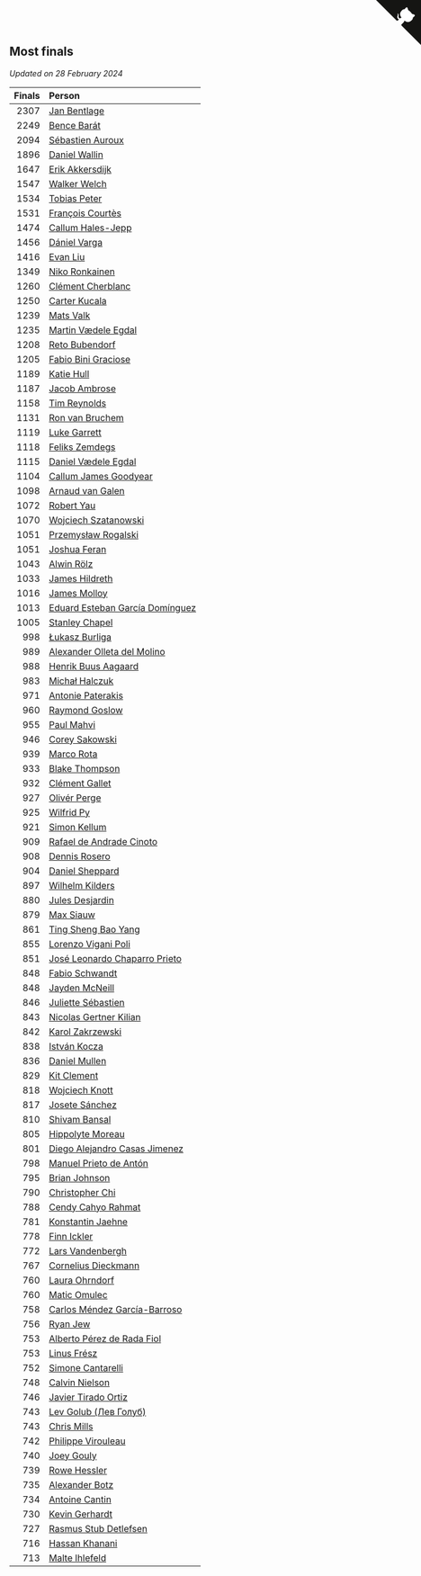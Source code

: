 ## Most finals

*Updated on 28 February 2024*

| Finals | Person |
| ---: | :--- |
| 2307 | [Jan Bentlage](https://www.worldcubeassociation.org/persons/2010BENT01) |
| 2249 | [Bence Barát](https://www.worldcubeassociation.org/persons/2008BARA01) |
| 2094 | [Sébastien Auroux](https://www.worldcubeassociation.org/persons/2008AURO01) |
| 1896 | [Daniel Wallin](https://www.worldcubeassociation.org/persons/2013WALL03) |
| 1647 | [Erik Akkersdijk](https://www.worldcubeassociation.org/persons/2005AKKE01) |
| 1547 | [Walker Welch](https://www.worldcubeassociation.org/persons/2011WELC01) |
| 1534 | [Tobias Peter](https://www.worldcubeassociation.org/persons/2014PETE03) |
| 1531 | [François Courtès](https://www.worldcubeassociation.org/persons/2008COUR01) |
| 1474 | [Callum Hales-Jepp](https://www.worldcubeassociation.org/persons/2012HALE01) |
| 1456 | [Dániel Varga](https://www.worldcubeassociation.org/persons/2008VARG01) |
| 1416 | [Evan Liu](https://www.worldcubeassociation.org/persons/2009LIUE01) |
| 1349 | [Niko Ronkainen](https://www.worldcubeassociation.org/persons/2010RONK01) |
| 1260 | [Clément Cherblanc](https://www.worldcubeassociation.org/persons/2014CHER05) |
| 1250 | [Carter Kucala](https://www.worldcubeassociation.org/persons/2015KUCA01) |
| 1239 | [Mats Valk](https://www.worldcubeassociation.org/persons/2007VALK01) |
| 1235 | [Martin Vædele Egdal](https://www.worldcubeassociation.org/persons/2013EGDA02) |
| 1208 | [Reto Bubendorf](https://www.worldcubeassociation.org/persons/2012BUBE01) |
| 1205 | [Fabio Bini Graciose](https://www.worldcubeassociation.org/persons/2010GRAC02) |
| 1189 | [Katie Hull](https://www.worldcubeassociation.org/persons/2010HULL01) |
| 1187 | [Jacob Ambrose](https://www.worldcubeassociation.org/persons/2010AMBR01) |
| 1158 | [Tim Reynolds](https://www.worldcubeassociation.org/persons/2005REYN01) |
| 1131 | [Ron van Bruchem](https://www.worldcubeassociation.org/persons/2003BRUC01) |
| 1119 | [Luke Garrett](https://www.worldcubeassociation.org/persons/2017GARR05) |
| 1118 | [Feliks Zemdegs](https://www.worldcubeassociation.org/persons/2009ZEMD01) |
| 1115 | [Daniel Vædele Egdal](https://www.worldcubeassociation.org/persons/2013EGDA01) |
| 1104 | [Callum James Goodyear](https://www.worldcubeassociation.org/persons/2012GOOD02) |
| 1098 | [Arnaud van Galen](https://www.worldcubeassociation.org/persons/2006GALE01) |
| 1072 | [Robert Yau](https://www.worldcubeassociation.org/persons/2009YAUR01) |
| 1070 | [Wojciech Szatanowski](https://www.worldcubeassociation.org/persons/2011SZAT01) |
| 1051 | [Przemysław Rogalski](https://www.worldcubeassociation.org/persons/2013ROGA02) |
| 1051 | [Joshua Feran](https://www.worldcubeassociation.org/persons/2011FERA01) |
| 1043 | [Alwin Rölz](https://www.worldcubeassociation.org/persons/2016ROLZ01) |
| 1033 | [James Hildreth](https://www.worldcubeassociation.org/persons/2009HILD01) |
| 1016 | [James Molloy](https://www.worldcubeassociation.org/persons/2011MOLL01) |
| 1013 | [Eduard Esteban García Domínguez](https://www.worldcubeassociation.org/persons/2011EDUA01) |
| 1005 | [Stanley Chapel](https://www.worldcubeassociation.org/persons/2016CHAP04) |
| 998 | [Łukasz Burliga](https://www.worldcubeassociation.org/persons/2013BURL01) |
| 989 | [Alexander Olleta del Molino](https://www.worldcubeassociation.org/persons/2008OLLE01) |
| 988 | [Henrik Buus Aagaard](https://www.worldcubeassociation.org/persons/2006BUUS01) |
| 983 | [Michał Halczuk](https://www.worldcubeassociation.org/persons/2006HALC01) |
| 971 | [Antonie Paterakis](https://www.worldcubeassociation.org/persons/2012PATE01) |
| 960 | [Raymond Goslow](https://www.worldcubeassociation.org/persons/2014GOSL01) |
| 955 | [Paul Mahvi](https://www.worldcubeassociation.org/persons/2012MAHV01) |
| 946 | [Corey Sakowski](https://www.worldcubeassociation.org/persons/2011SAKO01) |
| 939 | [Marco Rota](https://www.worldcubeassociation.org/persons/2009ROTA01) |
| 933 | [Blake Thompson](https://www.worldcubeassociation.org/persons/2010THOM03) |
| 932 | [Clément Gallet](https://www.worldcubeassociation.org/persons/2004GALL02) |
| 927 | [Olivér Perge](https://www.worldcubeassociation.org/persons/2007PERG01) |
| 925 | [Wilfrid Py](https://www.worldcubeassociation.org/persons/2016PYWI01) |
| 921 | [Simon Kellum](https://www.worldcubeassociation.org/persons/2016KELL12) |
| 909 | [Rafael de Andrade Cinoto](https://www.worldcubeassociation.org/persons/2007CINO01) |
| 908 | [Dennis Rosero](https://www.worldcubeassociation.org/persons/2010ROSE03) |
| 904 | [Daniel Sheppard](https://www.worldcubeassociation.org/persons/2009SHEP01) |
| 897 | [Wilhelm Kilders](https://www.worldcubeassociation.org/persons/2010KILD02) |
| 880 | [Jules Desjardin](https://www.worldcubeassociation.org/persons/2010DESJ01) |
| 879 | [Max Siauw](https://www.worldcubeassociation.org/persons/2017SIAU02) |
| 861 | [Ting Sheng Bao Yang](https://www.worldcubeassociation.org/persons/2008BAOY01) |
| 855 | [Lorenzo Vigani Poli](https://www.worldcubeassociation.org/persons/2007POLI01) |
| 851 | [José Leonardo Chaparro Prieto](https://www.worldcubeassociation.org/persons/2011CHAP01) |
| 848 | [Fabio Schwandt](https://www.worldcubeassociation.org/persons/2014SCHW02) |
| 848 | [Jayden McNeill](https://www.worldcubeassociation.org/persons/2012MCNE01) |
| 846 | [Juliette Sébastien](https://www.worldcubeassociation.org/persons/2014SEBA01) |
| 843 | [Nicolas Gertner Kilian](https://www.worldcubeassociation.org/persons/2013GERT01) |
| 842 | [Karol Zakrzewski](https://www.worldcubeassociation.org/persons/2014ZAKR01) |
| 838 | [István Kocza](https://www.worldcubeassociation.org/persons/2005KOCZ01) |
| 836 | [Daniel Mullen](https://www.worldcubeassociation.org/persons/2016MULL04) |
| 829 | [Kit Clement](https://www.worldcubeassociation.org/persons/2008CLEM01) |
| 818 | [Wojciech Knott](https://www.worldcubeassociation.org/persons/2011KNOT01) |
| 817 | [Josete Sánchez](https://www.worldcubeassociation.org/persons/2015SANC18) |
| 810 | [Shivam Bansal](https://www.worldcubeassociation.org/persons/2011BANS02) |
| 805 | [Hippolyte Moreau](https://www.worldcubeassociation.org/persons/2008MORE02) |
| 801 | [Diego Alejandro Casas Jimenez](https://www.worldcubeassociation.org/persons/2014JIME05) |
| 798 | [Manuel Prieto de Antón](https://www.worldcubeassociation.org/persons/2015ANTO04) |
| 795 | [Brian Johnson](https://www.worldcubeassociation.org/persons/2013JOHN10) |
| 790 | [Christopher Chi](https://www.worldcubeassociation.org/persons/2014CHIC01) |
| 788 | [Cendy Cahyo Rahmat](https://www.worldcubeassociation.org/persons/2010RAHM02) |
| 781 | [Konstantin Jaehne](https://www.worldcubeassociation.org/persons/2015JAEH01) |
| 778 | [Finn Ickler](https://www.worldcubeassociation.org/persons/2012ICKL01) |
| 772 | [Lars Vandenbergh](https://www.worldcubeassociation.org/persons/2003VAND01) |
| 767 | [Cornelius Dieckmann](https://www.worldcubeassociation.org/persons/2009DIEC01) |
| 760 | [Laura Ohrndorf](https://www.worldcubeassociation.org/persons/2009OHRN01) |
| 760 | [Matic Omulec](https://www.worldcubeassociation.org/persons/2010OMUL02) |
| 758 | [Carlos Méndez García-Barroso](https://www.worldcubeassociation.org/persons/2010GARC02) |
| 756 | [Ryan Jew](https://www.worldcubeassociation.org/persons/2008JEWR01) |
| 753 | [Alberto Pérez de Rada Fiol](https://www.worldcubeassociation.org/persons/2011FIOL01) |
| 753 | [Linus Frész](https://www.worldcubeassociation.org/persons/2011FRES01) |
| 752 | [Simone Cantarelli](https://www.worldcubeassociation.org/persons/2012CANT02) |
| 748 | [Calvin Nielson](https://www.worldcubeassociation.org/persons/2014NIEL03) |
| 746 | [Javier Tirado Ortiz](https://www.worldcubeassociation.org/persons/2009TIRA01) |
| 743 | [Lev Golub (Лев Голуб)](https://www.worldcubeassociation.org/persons/2014HOLU01) |
| 743 | [Chris Mills](https://www.worldcubeassociation.org/persons/2014MILL04) |
| 742 | [Philippe Virouleau](https://www.worldcubeassociation.org/persons/2008VIRO01) |
| 740 | [Joey Gouly](https://www.worldcubeassociation.org/persons/2007GOUL01) |
| 739 | [Rowe Hessler](https://www.worldcubeassociation.org/persons/2007HESS01) |
| 735 | [Alexander Botz](https://www.worldcubeassociation.org/persons/2013BOTZ01) |
| 734 | [Antoine Cantin](https://www.worldcubeassociation.org/persons/2010CANT02) |
| 730 | [Kevin Gerhardt](https://www.worldcubeassociation.org/persons/2013GERH01) |
| 727 | [Rasmus Stub Detlefsen](https://www.worldcubeassociation.org/persons/2014DETL01) |
| 716 | [Hassan Khanani](https://www.worldcubeassociation.org/persons/2018KHAN26) |
| 713 | [Malte Ihlefeld](https://www.worldcubeassociation.org/persons/2016IHLE01) |


<a href="https://github.com/jonatanklosko/wca_statistics" class="github-corner" aria-label="View source on Github"><svg width="80" height="80" viewBox="0 0 250 250" style="fill:#151513; color:#fff; position: absolute; top: 0; border: 0; right: 0;" aria-hidden="true"><path d="M0,0 L115,115 L130,115 L142,142 L250,250 L250,0 Z"></path><path d="M128.3,109.0 C113.8,99.7 119.0,89.6 119.0,89.6 C122.0,82.7 120.5,78.6 120.5,78.6 C119.2,72.0 123.4,76.3 123.4,76.3 C127.3,80.9 125.5,87.3 125.5,87.3 C122.9,97.6 130.6,101.9 134.4,103.2" fill="currentColor" style="transform-origin: 130px 106px;" class="octo-arm"></path><path d="M115.0,115.0 C114.9,115.1 118.7,116.5 119.8,115.4 L133.7,101.6 C136.9,99.2 139.9,98.4 142.2,98.6 C133.8,88.0 127.5,74.4 143.8,58.0 C148.5,53.4 154.0,51.2 159.7,51.0 C160.3,49.4 163.2,43.6 171.4,40.1 C171.4,40.1 176.1,42.5 178.8,56.2 C183.1,58.6 187.2,61.8 190.9,65.4 C194.5,69.0 197.7,73.2 200.1,77.6 C213.8,80.2 216.3,84.9 216.3,84.9 C212.7,93.1 206.9,96.0 205.4,96.6 C205.1,102.4 203.0,107.8 198.3,112.5 C181.9,128.9 168.3,122.5 157.7,114.1 C157.9,116.9 156.7,120.9 152.7,124.9 L141.0,136.5 C139.8,137.7 141.6,141.9 141.8,141.8 Z" fill="currentColor" class="octo-body"></path></svg></a><style>.github-corner:hover .octo-arm{animation:octocat-wave 560ms ease-in-out}@keyframes octocat-wave{0%,100%{transform:rotate(0)}20%,60%{transform:rotate(-25deg)}40%,80%{transform:rotate(10deg)}}@media (max-width:500px){.github-corner:hover .octo-arm{animation:none}.github-corner .octo-arm{animation:octocat-wave 560ms ease-in-out}}</style>

